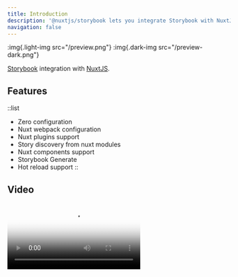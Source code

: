 ```yaml
---
title: Introduction
description: '@nuxtjs/storybook lets you integrate Storybook with NuxtJS with a single command.'
navigation: false
---
```


:img{.light-img src="/preview.png"}
:img{.dark-img src="/preview-dark.png"}

[Storybook](https://storybook.js.org/) integration with [NuxtJS](https://nuxtjs.org).

## Features

::list
- Zero configuration
- Nuxt webpack configuration
- Nuxt plugins support
- Story discovery from nuxt modules
- Nuxt components support
- Storybook Generate
- Hot reload support
::


## Video

<video poster="https://res.cloudinary.com/nuxt/video/upload/v1596201190/nuxt-storybook_nn9hcf.jpg" loop playsinline controls>
  <source src="https://res.cloudinary.com/nuxt/video/upload/q_auto/v1596201190/nuxt-storybook_nn9hcf.webm" type="video/webm" />
  <source src="https://res.cloudinary.com/nuxt/video/upload/q_auto/v1596201190/nuxt-storybook_nn9hcf.mp4" type="video/mp4" />
  <source src="https://res.cloudinary.com/nuxt/video/upload/q_auto/v1596201190/nuxt-storybook_nn9hcf.ogv" type="video/ogg" />
</video>
